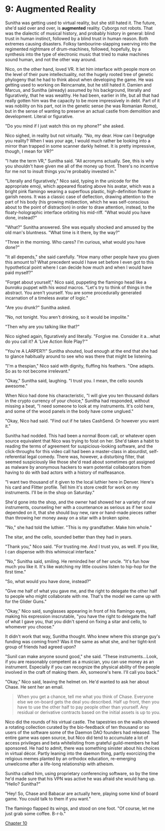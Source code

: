 # 9: Augmented Reality

Sunitha was getting used to virtual reality, but she still hated it. The future, she'd said over and over, is **augmented** reality. Cyborgs not robots. That was the dialectic of musical history, and probably history in general: blind trust in human instinct, followed by a blind trust in human reason. Both extremes causing disasters. Folksy tambourine-slapping swerving into the regimented nightmare of drum-machines, followed, hopefully, by a synthesis into the type of electronic music that tried to make machines sound human, and not the other way around.

Nico, on the other hand, loved VR. It let him interface with people more on the level of their pure intellectuality, not the hugely rooted tree of genetic phylogeny that he had to think about when developing the game. He was getting used to working on Reincarnate, but he still hated it. Damien and Marcus, and Sunitha (already) assumed by his background, literally and figuratively, that he was wealthy. He had been, earlier in life, but all that had really gotten him was the capacity to be more impressively in debt. Part of it was nobility on his part, not in the genetic sense (he was Romanian *Roma*), but in the sense of wanting to preserve an actual castle from demolition and development. Literal or figurative.

"Do you mind if I just watch this on my phone?" she asked.

Nico sighed, in reality but not virtually. "No, my dear. How can I begrudge you reality? When I was your age, I would much rather be looking into a mirror than trapped in some scanner darkly helmet. It is pretty impressive, though, I mean for VR?"

"I hate the term VR," Sunitha said. "All acronyms actually. See, this is why you shouldn't have given me all of the money up front. There's no incentive for me not to insult things you're probably invested in."

"Literally and figuratively," Nico said, typing in the unicode for the appropriate emoji, which appeared floating above his avatar, which was a bright pink flamingo wearing a superflous plastic, high-definition floater in garish neons. It was a classic case of deflection, drawing attention to the part of his body (his growing midsection, which he was self-conscious about to the point of distraction) in order to draw attention, instead, to the floaty-holographic interface orbiting his mid-riff. "What would you have done, instead?"

"What?" Sunitha answered. She was equally shocked and amused by the old man's bluntness. "What time is it there, by the way?"

"Three in the morning. Who cares? I'm curious, what would you have done?"

"It all depends," she said carefully. "How many other people have you given this amount to? What precedent would I have set before I even got to this hypothetical point where I can decide how much and when I would have paid myself?"

"Forget about yourself," Nico said, puppeting the flamingo head like a *bunraku* puppet with his *wasd* macros. "Let's try to think of things in the abstract. You aren't yourself. You are some procedurally generated incarnation of a timeless avatar of logic."

"Are you drunk?" Sunitha asked.

"No, not tonight. You aren't drinking, so it would be impolite."

"Then why are you talking like that?"

Nico sighed again, figuratively and literally. "Forgive me. Consider it a...what do you call it? A 'Live Action Role Play?'"

"You're A LARPER?!" Sunitha shouted, loud enough at the end that she had to glance habitually around to see who was there that might be listening.

"I'm a thespian," Nico said with dignity, fluffing his feathers. "One adapts. So as to not become irrelevant."

"Okay," Sunitha said, laughing. "I trust you. I mean, the cello sounds awesome."

When Nico had done his characteristic, "I will give you ten thousand dollars in the crypto currency of your choice," Sunitha had responded, without missing a beat, "I need someone to look at my instruments. It's cold here, and some of the wood panels in the body have come unglued."

"Okay, Nico had said. "Find out if he takes CashSend. Or however you want it."

Sunitha had nodded. This had been a normal Boom call, or whatever open source equivalent that Nico was trying to foist on her. She'd taken a habit to reading the terms of agreement for suspicious-looking software, and the click-throughs for this video call had been a master-class in absurdist, self-referential legal comedy. There was, however, a disturbing filter, that seemed suspiciously like those she'd read about sometimes got assigned as malware by anonymous hackers to warn potential collaborators from having to do with bad actors with a history of malfeasance.

"I want two thousand of it given to the local luthier here in Denver. Here's his card and Flitter profile. Tell him it's store credit for work on my instruments. I'll be in the shop on Saturday."

She'd gone into the shop, and the owner had showed her a variety of new instruments, counseling her with a countenance as serious as if her soul depended on it, that she should buy new, rare or hand-made pieces rather than throwing her money away on a sitar with a broken spine.

"No," she had told the luthier. "This is my grandfather. Make him whole."

The sitar, and the cello, sounded better than they had in years.

"Thank you," Nico said. "For trusting me. And I trust you, as well. If you like, I can dispense with this whimsical interface."

"No," Sunitha said, smiling. He reminded her of her uncle. "It's fun how much you like it. It's like watching my little cousins listen to hip-hop for the first time."

"So, what would you have done, instead?"

"Give me half of what you gave me, and the right to delegate the other half to people who might collaborate with me. That's the model we came up with for the Glider Guns."

"Okay," Nico said, sunglasses appearing in front of his flamingo eyes, making his expression inscrutable, "you have the right to delegate the half of what I gave you, that you didn't spend on fixing a sitar and cello, to whomever you choose."

It didn't work that way, Sunitha thought. Who knew where this strange guy's funding was coming from? Was it the same as what she, and her tight-knit group of friends had agreed upon?

"Sunil can make anyone sound good," she said. "These instruments...Look, if you are reasonably competent as a musician, you can use money as an instrument. Especially if you can recognize the physical ability of the people involved in the craft of making them. Ah, someone's here. I'll call you back."

"Okay," Nico said, leaving the helmet on. He'd wanted to ask her about Chase. He sent her an email.

> When you get a chance, tell me what you think of Chase. Everyone else we on-board gets the deal you described. Half up front, then you have to use the other half to pay people other than yourself. Any residual or derivative contracts based on the initial assets is up to you.

Nico did the rounds of his virtual castle. The tapestries on the walls showed a rotating collection curated by the bio-feedback of ten thousand or so users of the software some of the Daemon DAO founders had released. The entire game was open source, but Nico did tend to accumulate a lot of access privileges and beta whitelisting from grateful guild-members he had sponsored. He had to admit, there was something sinister about his choices in virtual décor. Partly leaning into the daemon thing, partly exorcizing the religious memes planted by an orthodox education, re-emerging unwelcome after a life-long relationship with atheism.

Sunitha called him, using proprietary conferencing software, so by the time he'd made sure that his VPN was active he was afraid she would hang up. "Hello? Sunitha?"

"Hey! So, Chase and Babacar are actually here, playing some kind of board game. You could talk to them if you want."

The flamingo flapped its wings, and stood on one foot. "Of course, let me just grab some coffee. B-r-b."

[Chapter 10](chapter-10.md)
